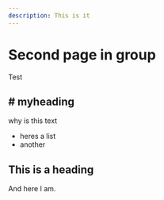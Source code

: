 ```yaml
---
description: This is it
---
```


# Second page in group

Test

## \# myheading

why is this text

* heres a list
* another

## This is a heading

And here I am.




